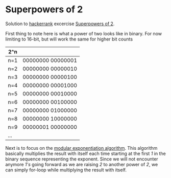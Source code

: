 # Superpowers of 2

Solution to [hackerrank](https://www.hackerrank.com) excercise [Superpowers of 2](https://www.hackerrank.com/challenges/superpowers/problem).

First thing to note here is what a power of two looks like in binary. For now limiting to 16-bit, but will work the same for higher bit counts


| 2^n |                   | 
| --- |:-----------------:|
| n=1 | 00000000 00000001 |
| n=2 | 00000000 00000010 |
| n=3 | 00000000 00000100 |
| n=4 | 00000000 00001000 |
| n=5 | 00000000 00010000 |
| n=6 | 00000000 00100000 |
| n=7 | 00000000 01000000 |
| n=8 | 00000000 10000000 |
| n=9 | 00000001 00000000 |
| ... |                   |

Next is to focus on the [modular exponentiation algorithm](https://en.wikipedia.org/wiki/Modular_exponentiation). 
This algorithm basically multiplies the result with itself each time starting at the first <i>1</i> in the binary sequence
representing the exponent. Since we will not encounter anymore <i>1's</i> going forward as we are raising <i>2</i> to another 
power of <i>2</i>, we can simply for-loop while multiplying the result with itself.